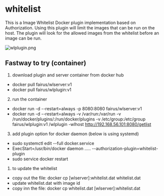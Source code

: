 # whitelist

This is a Image Whitelist Docker plugin implementation based on Authorization. Using this plugin will limit the images that can be run on the host. The plugin will look for the allowed images from the whitelist before an image can be run.

![wlplugin.png]({{site.baseurl}}/wlplugin.png)


## Fastway to try (container)
1. download plugin and server container from docker hub
  - docker pull fairus/wlserver:v1
  - docker pull fairus/wlplugin:v1

2. run the container
  - docker run -d --restart=always -p 8080:8080 fairus/wlserver:v1
  - docker run -d --restart=always -v /var/run:/var/run -v /run/docker/plugins/:/run/docker/plugins -v /etc/group:/etc/group fairus/wlplugin:v1 /wlplugin -wlhost http://192.168.56.101:8080/getlist

3. add plugin option for docker daemon (below is using systemd)
  - sudo systemctl edit --full docker.service
  - ExecStart=/usr/bin/docker daemon ..... --authorization-plugin=whitelist-plugin
  - sudo service docker restart
  
1. to update the whitelist
  - copy out the file: docker cp [wlserver]:whitelist.dat whitelist.dat
  - update whitelist.dat with image id
  - copy inn the file: docker cp whitelist.dat [wlserver]:whitelist.dat

